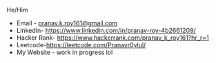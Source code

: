    He/Him
-  Email - pranav.k.roy161@gmail.com
-  LinkedIn- https://www.linkedin.com/in/pranav-roy-4b2661209/
-  Hacker Rank- https://www.hackerrank.com/pranav_k_roy161?hr_r=1
-  Leetcode-https://leetcode.com/Pranavr0ylul/
-  My Website - work in progress lol

<!---
PrAnaVr0y/PrAnaVr0y is a ✨ special ✨ repository because its `README.md` (this file) appears on your GitHub profile.
You can click the Preview link to take a look at your changes. no one cares

--->
